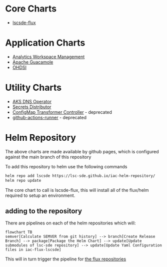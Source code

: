 # Core Charts
* [lscsde-flux](./lscsde-flux/)

# Application Charts
* [Analytics Workspace Management](./analytics-workspace-management/)
* [Apache Guacamole](./guacamole/)
* [OHDSI](./ohsdi/)

# Utility Charts
* [AKS DNS Operator](./aks-dns-operator/)
* [Secrets Distributor](./secrets-distributor/)
* [ConfigMap Transformer Controller](./configmap-transformer-controller/) - deprecated
* [github-actions-runner](./github-actions-runner/) - deprecated

# Helm Repository
The above charts are made available by github pages, which is configured against the main branch of this repository

To add this repository to helm use the following commands
```bash
helm repo add lscsde https://lsc-sde.github.io/iac-helm-repository/
helm repo update
```

The core chart to call is lscsde-flux, this will install all of the flux/helm required to setup an environment.

## adding to the repository
There are pipelines on each of the helm repositories which will:
```mermaid
flowchart TB
semver[Calculate SEMVER from git history] --> branch[Create Release Branch] --> package[Package the Helm Chart] --> update[Update submodules of lsc-sde repository] --> update[Update Yaml Configuration files in iac-flux-lscsde]
```

This will in turn trigger the pipeline for [the flux repositories](../flux/)